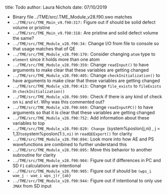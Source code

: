 title: Todo
author: Laura Nichols
date: 07/10/2019

* Binary file ../TME/src/.TME_Module_v28.f90.swo matches
* `../TME/src/TME_Main_v9.f90:317:` Figure out if should be solid defect volume or pristine
* `../TME/src/TME_Main_v9.f90:318:` Are pristine and solid defect volume the same?
* `../TME/src/TME_Module_v28.f90:34:` Change I/O from file to console so that usage matches that of QE
* `../TME/src/TME_Module_v28.f90:170:` Consider changing `atom` type to `element` since it holds more than one atom
* `../TME/src/TME_Module_v28.f90:359:` Change `readInput()` to have arguments to make clear that these variables are getting changed
* `../TME/src/TME_Module_v28.f90:405:` Change `checkInitialization()` to have arguments to make clear that these variables are getting changed
* `../TME/src/TME_Module_v28.f90:413:` Change `file_exists` to `fileExists` in `checkInitialization()`
* `../TME/src/TME_Module_v28.f90:599:` Check if there is any kind of check on `ki` and `kf`. Why was this commented out?
* `../TME/src/TME_Module_v28.f90:669:` Change `readInputPC()` to have arguments so that it is clear that these variables are getting changed
* `../TME/src/TME_Module_v28.f90:752:` Add information about these variables to top
* `../TME/src/TME_Module_v28.f90:820: Change `(system%posIon(j,ni) , j = 1,3)` to `system%posIon(1:`3,ni)` in `readQEExport()` for clarity
* `../TME/src/TME_Module_v28.f90:894:` Look more into how AE and PS wavefunctions are combined to further understand this
* `../TME/src/TME_Module_v28.f90:895:` Move this behavior to another subroutine for clarity
* `../TME/src/TME_Module_v28.f90:904:` Figure out if differences in PC and SD `F1` calculations are intentional
* `../TME/src/TME_Module_v28.f90:905:` Figure out if should be `(wps_i wae_j - wae_i wps_j)r_{ab}`
* `../TME/src/TME_Module_v28.f90:944:` Figure out if intentional to only use `JMAX` from SD input
